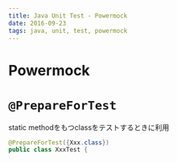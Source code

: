 ```yaml
---
title: Java Unit Test - Powermock
date: 2016-09-23
tags: java, unit, test, powermock
---
```


Powermock
==============


# `@PrepareForTest`

static methodをもつclassをテストするときに利用

```java
@PrepareForTest({Xxx.class})
public class XxxTest {
```
